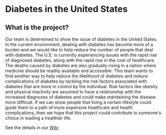 # Diabetes in the United States
## What is the project?

Our team is determined to show the issue of diabetes in the United States. In the current environment, dealing with diabetes has become more of a burden and we would like to help reduce the number of people that deal with diabetes. The U.S. is currently experiencing issues with the rapid rise of diagnosed diabetes, along with the rapid rise in the cost of healthcare. The deaths caused by diabetes are also gradually rising in a nation where medicine should be readily available and accessible. This team wants to find another way to help reduce the likelihood of diabetes and reduce complications of diabetes by tackling the risk factors associated with diabetes that are more in control by the individual. Risk factors like obesity and physical inactivity are assumed to have a relationship with the increased diagnoses of diabetes and could make maintaining the disease more difficult. If we can show people that living a certain lifestyle could guide them to a path of more expensive healthcare and health complications, then we hope that this project could contribute to someone's choice in leading a healthier life.

See the details in our [Wiki](https://github.com/dvrk2000/DB-Project.wiki.git)
